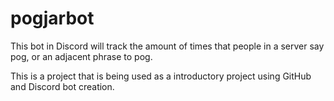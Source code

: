 # pogjarbot
This bot in Discord will track the amount of times that people in a server say pog, or an adjacent phrase to pog.

This is a project that is being used as a introductory project using GitHub and Discord bot creation.

